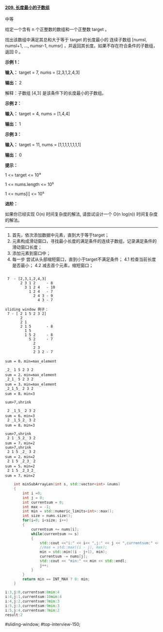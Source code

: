 #### [209. 长度最小的子数组](https://leetcode.cn/problems/minimum-size-subarray-sum/)

中等

给定一个含有 n 个正整数的数组和一个正整数 target 。

找出该数组中满足其总和大于等于 target 的长度最小的 连续子数组 [numsl, numsl+1, ..., numsr-1, numsr] ，并返回其长度。如果不存在符合条件的子数组，返回 0 。



**示例 1：**

**输入：** target = 7, nums = [2,3,1,2,4,3]

**输出：** 2

解释：子数组 [4,3] 是该条件下的长度最小的子数组。

**示例 2：**

**输入：** target = 4, nums = [1,4,4]

**输出：** 1

**示例 3：**

**输入：** target = 11, nums = [1,1,1,1,1,1,1,1]

**输出：** 0


**提示：**

1 <= target <= 10⁹

1 <= nums.length <= 10⁵

1 <= nums[i] <= 10⁵


**进阶：**

如果你已经实现 O(n) 时间复杂度的解法, 请尝试设计一个 O(n log(n)) 时间复杂度的解法。

---- ----

1. 首先，依次添加数据中元素，直到大于等于target；
2. 元素构成滑动窗口，寻找最小长度的满足条件的连续子数组，记录满足条件的滑动窗口长度；
3. 添加元素到窗口中；
4. 每一步 尝试从头部缩短窗口，直到小于target不满足条件；
  4.1 检查当前长度 是否最小；
  4.2 减去首个元素，缩短窗口；
```

 7  - [2,3,1,2,4,3]
       2 3 1 2     - 8
         3 1 2 4   - 10
           1 2 4   - 7
             2 4 3 - 9
               4 3 - 7

sliding window 例子：
 7 - [ 2 1 5 2 3 2]
       2
       2 1
       2 1 5       - 8
         1 5
         1 5 2     - 8
           5 2     - 7
             2
             2 3
             2 3 2 - 7
```

```
sum = 0，min=max_element

_2_ 1 5 2 3 2
sum = 2，min=max_element
_2_1_ 5 2 3 2
sum = 3，min=max_element
_2_1_5_ 2 3 2
sum = 8，min=3

sum>7,shrink

 2 _1_5_ 2 3 2
sum = 6，min=3
 2 _1_5_2_ 3 2
sum = 8，min=3

sum>7,shrink
 2 1 _5_2_ 3 2
sum = 7，min=2
sum>7,shrink
 2 1 5 _2_ 3 2
sum = 2，min=2
 2 1 5 _2_3_ 2
sum = 5，min=2
 2 1 5 _2_3_2_
sum = 7，min=2
```


```cpp
    int minSubArrayLen(int s, std::vector<int> &nums)
    {
        int i =0;
        int j = 0;
        int currentsum = 0;
        int max = -1;
        int min = std::numeric_limits<int>::max();
        int size = nums.size();
        for(i=0; i<size; i++)
        {
            currentsum += nums[i];
            while(currentsum >= s)
            {
                std::cout <<"i:" << i<< ",j:" << j << ",currentsum:" << currentsum ;//<< std::endl;
                //max = std::max((i - j), max);
                min = std::min((i - j+1), min);
                currentsum -= nums[j];
                std::cout << "min:" << min << std::endl;
                j++;
            }
        }
        return min == INT_MAX ? 0: min;
    }

i:3,j:0,currentsum:8min:4
i:4,j:1,currentsum:10min:4
i:4,j:2,currentsum:7min:3
i:5,j:3,currentsum:9min:3
i:5,j:4,currentsum:7min:2
result:2
```

#sliding-window; #top-interview-150; 
